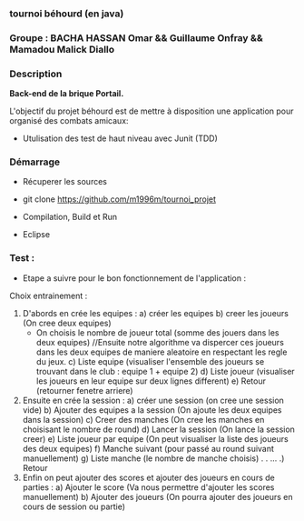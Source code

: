 ### tournoi béhourd (en java)

### Groupe : BACHA HASSAN Omar && Guillaume Onfray && Mamadou Malick Diallo



### Description

__Back-end de la brique Portail.__

L'objectif du projet béhourd est de mettre à disposition une application pour organisé des combats amicaux:
 * Utulisation des test de haut niveau avec Junit (TDD)
 
 
 
### Démarrage
* Récuperer les sources

- git clone https://github.com/m1996m/tournoi_projet

* Compilation, Build et Run
- Eclipse



### Test :  
- Etape a suivre pour le bon fonctionnement de l'application : 

Choix entrainement : 
  1) D'abords en crée les equipes : 
    a) créer les equipes
    b) creer les joueurs (On cree deux equipes)
      - On choisis le nombre de joueur total (somme des jouers dans les deux equipes) //Ensuite notre algorithme va dispercer ces joueurs dans les deux equipes de maniere aleatoire en respectant les regle du jeux.
    c) Liste equipe (visualiser l'ensemble des joueurs se trouvant dans le club : equipe 1 + equipe 2)
    d) Liste joueur (visualiser les joueurs en leur equipe sur deux lignes different)
    e) Retour (retourner fenetre arriere)
  2) Ensuite en crée la session : 
    a) créer une session (on cree une session vide)
    b) Ajouter des equipes a la session (On ajoute les deux equipes dans la session)
    c) Creer des manches (On cree les manches en choisisant le nombre de round)
    d) Lancer la session (On lance la session creer)
    e) Liste joueur par equipe (On peut visualiser la liste des joueurs des deux equipes)
    f) Manche suivant (pour passé au round suivant manuellement)
    g) Liste manche (le nombre de manche choisis)
    .
    .
    ...
    .) Retour
  3) Enfin on peut ajouter des scores et ajouter des joueurs en cours de parties : 
    a) Ajouter le score (Va nous permettre d'ajouter les scores manuellement)
    b) Ajouter des joueurs (On pourra ajouter des joueurs en cours de session ou partie)
    

